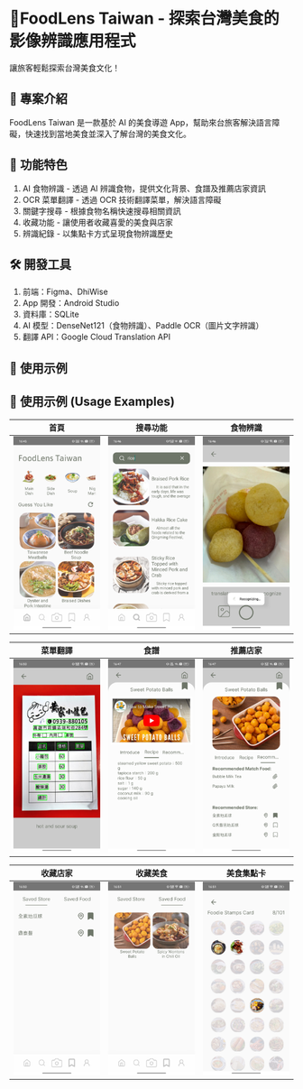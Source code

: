 # 🥢FoodLens Taiwan - 探索台灣美食的影像辨識應用程式
讓旅客輕鬆探索台灣美食文化！

## 📌 專案介紹
FoodLens Taiwan 是一款基於 AI 的美食導遊 App，幫助來台旅客解決語言障礙，快速找到當地美食並深入了解台灣的美食文化。

## 🎯 功能特色
1. AI 食物辨識 - 透過 AI 辨識食物，提供文化背景、食譜及推薦店家資訊
2. OCR 菜單翻譯 - 透過 OCR 技術翻譯菜單，解決語言障礙
3. 關鍵字搜尋 - 根據食物名稱快速搜尋相關資訊
4. 收藏功能 - 讓使用者收藏喜愛的美食與店家
5. 辨識紀錄 - 以集點卡方式呈現食物辨識歷史

## 🛠 開發工具
1. 前端：Figma、DhiWise
2. App 開發：Android Studio
3. 資料庫：SQLite
4. AI 模型：DenseNet121（食物辨識）、Paddle OCR（圖片文字辨識）
5. 翻譯 API：Google Cloud Translation API

## 📸 使用示例
## 📸 使用示例 (Usage Examples)

| **首頁** | **搜尋功能** | **食物辨識** |
|---------|------------|--------------|
| ![首頁](images/home.jpg) | ![搜尋](images/search.jpg) | ![食物辨識](images/food_recognize.jpg) |


| **菜單翻譯** | **食譜** | **推薦店家** |
|-------------|--------|--------------|
| ![菜單翻譯](images/menu_translate.jpg) | ![食譜](images/recipe.jpg) | ![推薦店家](images/recommended_store.jpg) |


| **收藏店家** | **收藏美食** | **美食集點卡** |
|-------------|------------|----------------|
| ![收藏店家](images/saved_store.jpg) | ![收藏美食](images/saved_food.jpg) | ![集點卡](images/foodie_stamps_card.jpg) |







